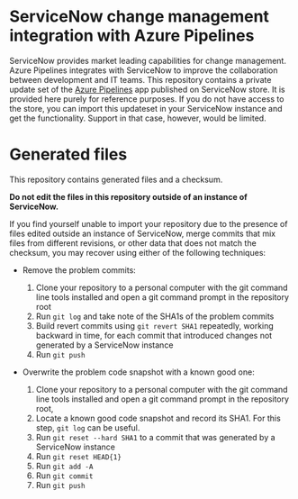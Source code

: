 # ServiceNow change management integration with Azure Pipelines
ServiceNow provides market leading capabilities for change management.
Azure Pipelines integrates with ServiceNow to improve the collaboration between development and  IT teams.
This repository contains a private update set of the [Azure Pipelines](https://store.servicenow.com/sn_appstore_store.do#!/store/application/fa788cb5dbb5630040669c27db961940/3.150.1?referer=sn_appstore_store.do%23!%2Fstore%2Fsearch%3Fq%3Dazure%2520pipelines) app published on ServiceNow store.
It is provided here purely for reference purposes. If you do not have access to the store, you can import this updateset in your ServiceNow instance and get the functionality. Support in that case, however, would be limited.

# Generated files
This repository contains generated files and a checksum.

**Do not edit the files in this repository outside of an instance of ServiceNow.**

If you find yourself unable to import your repository due to the presence of files edited outside an instance of ServiceNow, merge commits that mix files from different revisions, or other data that does not match the checksum, you may recover using either of the following techniques:
* Remove the problem commits:
  1. Clone your repository to a personal computer with the git command line tools installed and open a git command prompt in the repository root
  2. Run `git log` and take note of the SHA1s of the problem commits
  3. Build revert commits using `git revert SHA1` repeatedly, working backward in time, for each commit that introduced changes not generated by a ServiceNow instance
  4. Run `git push`

* Overwrite the problem code snapshot with a known good one:
  1. Clone your repository to a personal computer with the git command line tools installed and open a git command prompt in the repository root,
  2. Locate a known good code snapshot and record its SHA1. For this step, `git log` can be useful.
  2. Run `git reset --hard SHA1` to a commit that was generated by a ServiceNow instance
  3. Run `git reset HEAD{1}`
  4. Run `git add -A`
  5. Run `git commit`
  6. Run `git push`
